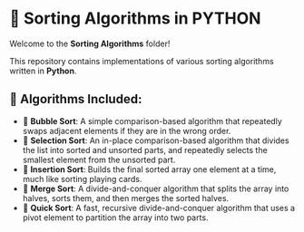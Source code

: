 # 📂 Sorting Algorithms in PYTHON

Welcome to the **Sorting Algorithms** folder! 

This repository contains implementations of various sorting algorithms written in **Python**.

## 📜 Algorithms Included:
- 🧮 **Bubble Sort**: A simple comparison-based algorithm that repeatedly swaps adjacent elements if they are in the wrong order.
- 🧮 **Selection Sort**: An in-place comparison-based algorithm that divides the list into sorted and unsorted parts, and repeatedly selects 
     the smallest element from the unsorted part.
- 🧮 **Insertion Sort**: Builds the final sorted array one element at a time, much like sorting playing cards.
- 🧮 **Merge Sort**: A divide-and-conquer algorithm that splits the array into halves, sorts them, and then merges the sorted halves.
- 🧮 **Quick Sort**: A fast, recursive divide-and-conquer algorithm that uses a pivot element to partition the array into two parts.

